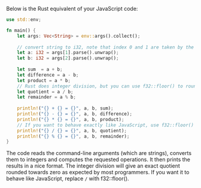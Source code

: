 Below is the Rust equivalent of your JavaScript code:

```Rust
use std::env;

fn main() {
    let args: Vec<String> = env::args().collect();
    
    // convert string to i32, note that index 0 and 1 are taken by the executable name.
    let a: i32 = args[1].parse().unwrap();
    let b: i32 = args[2].parse().unwrap();
  
    let sum  = a + b;
    let difference = a - b;
    let product = a * b;
    // Rust does integer division, but you can use f32::floor() to round towards zero. This will make it behave like JavaScript if needed. 
    let quotient = a / b;  
    let remainder = a % b; 
    
    println!("{} + {} = {}", a, b, sum);
    println!("{} - {} = {}", a, b, difference);
    println!("{} * {} = {}", a, b, product);
    // If you want to behave exactly like JavaScript, use f32::floor() instead of just division. 
    println!("{} / {} = {}", a, b, quotient);  
    println!("{} % {} = {}", a, b, remainder);
}
```
The code reads the command-line arguments (which are strings), converts them to integers and computes the requested operations. It then prints the results in a nice format. The integer division will give an exact quotient rounded towards zero as expected by most programmers. If you want it to behave like JavaScript, replace `/` with f32::floor().


